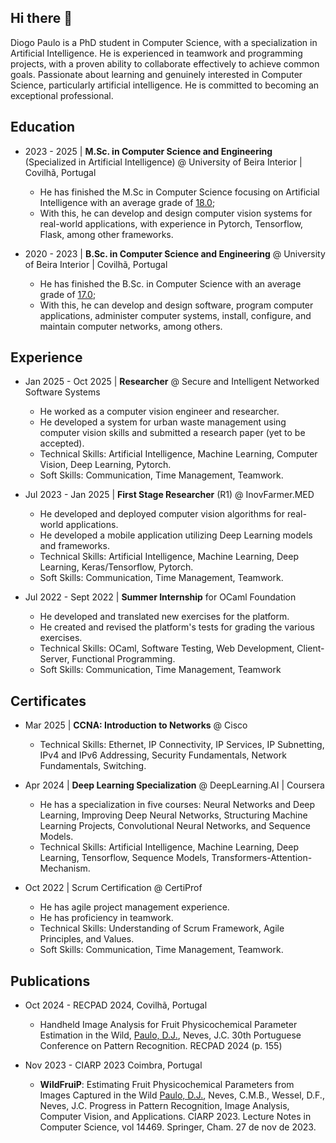 ## Hi there 👋

Diogo Paulo is a PhD student in Computer Science, with a specialization in Artificial Intelligence. He is experienced in teamwork and programming projects, with a proven ability to collaborate effectively to achieve common goals. Passionate about learning and genuinely interested in Computer Science, particularly artificial intelligence. He is committed to becoming an exceptional professional.

## Education
- 2023 - 2025 | **M.Sc. in Computer Science and Engineering** (Specialized in Artificial Intelligence) @ University of Beira Interior | Covilhã, Portugal
  - He has finished the M.Sc in Computer Science focusing on Artificial Intelligence with an average grade of <ins>18.0</ins>;
  - With this, he can develop and design computer vision systems for real-world applications, with experience in Pytorch, Tensorflow, Flask, among other frameworks.
 
- 2020 - 2023 | **B.Sc. in Computer Science and Engineering** @ University of Beira Interior | Covilhã, Portugal
  - He has finished the B.Sc. in Computer Science with an average grade of <ins>17.0</ins>;
  - With this, he can develop and design software, program computer applications, administer computer systems, install, configure, and maintain computer networks, among others.

## Experience
- Jan 2025 - Oct 2025 | **Researcher** @ Secure and Intelligent Networked Software Systems
  - He worked as a computer vision engineer and researcher.
  - He developed a system for urban waste management using computer vision skills and submitted a research paper (yet to be accepted).
  - Technical Skills: Artificial Intelligence, Machine Learning, Computer Vision, Deep Learning, Pytorch.
  - Soft Skills: Communication, Time Management, Teamwork.
  
- Jul 2023 - Jan 2025 | **First Stage Researcher** (R1) @ InovFarmer.MED
  - He developed and deployed computer vision algorithms for real-world applications.
  - He developed a mobile application utilizing Deep Learning models and frameworks.
  - Technical Skills: Artificial Intelligence, Machine Learning, Deep Learning, Keras/Tensorflow, Pytorch.
  - Soft Skills: Communication, Time Management, Teamwork.

- Jul 2022 - Sept 2022 | **Summer Internship** for OCaml Foundation
  - He developed and translated new exercises for the platform.
  - He created and revised the platform's tests for grading the various exercises.
  - Technical Skills: OCaml, Software Testing, Web Development, Client-Server, Functional Programming.
  - Soft Skills: Communication, Time Management, Teamwork
 
## Certificates
- Mar 2025 | **CCNA: Introduction to Networks** @ Cisco
  - Technical Skills: Ethernet, IP Connectivity, IP Services, IP Subnetting, IPv4 and IPv6 Addressing, Security Fundamentals, Network Fundamentals, Switching.

- Apr 2024 | **Deep Learning Specialization** @ DeepLearning.AI | Coursera
  - He has a specialization in five courses: Neural Networks and Deep Learning, Improving Deep Neural Networks, Structuring Machine Learning Projects, Convolutional Neural Networks, and Sequence Models.
  - Technical Skills: Artificial Intelligence, Machine Learning, Deep Learning, Tensorflow, Sequence Models, Transformers-Attention-Mechanism.

- Oct 2022 | Scrum Certification @ CertiProf
  - He has agile project management experience.
  - He has proficiency in teamwork.
  - Technical Skills: Understanding of Scrum Framework, Agile Principles, and Values.
  - Soft Skills: Communication, Time Management, Teamwork.

## Publications
- Oct 2024 - RECPAD 2024, Covilhã, Portugal
  - Handheld Image Analysis for Fruit Physicochemical Parameter Estimation in the Wild, <ins>Paulo, D.J.</ins>, Neves, J.C. 30th Portuguese Conference on Pattern Recognition. RECPAD 2024 (p. 155)
    
- Nov 2023 - CIARP 2023 Coimbra, Portugal
  -  **WildFruiP**: Estimating Fruit Physicochemical Parameters from Images Captured in the Wild <ins>Paulo, D.J.</ins>, Neves, C.M.B., Wessel, D.F., Neves, J.C. Progress in Pattern Recognition, Image Analysis, Computer Vision, and Applications. CIARP 2023. Lecture Notes in Computer Science, vol 14469. Springer, Cham. 27 de nov de 2023.
